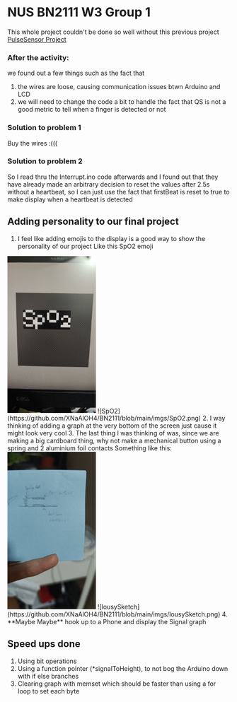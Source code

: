 # NUS BN2111 W3 Group 1

This whole project couldn't be done so well without this previous project
<a href="https://github.com/WorldFamousElectronics/PulseSensor_Amped_Arduino">PulseSensor Project</a>

### After the activity:
we found out a few things such as the fact that
1. the wires are loose, causing communication issues btwn Arduino and LCD
2. we will need to change the code a bit to handle the fact that QS is not a good metric to tell when a finger is detected or not

### Solution to problem 1
Buy the wires :(((

### Solution to problem 2
So I read thru the Interrupt.ino code afterwards and I found out that they have already made an arbitrary decision to reset the values after 2.5s without a heartbeat, so I can just use the fact that firstBeat is reset to true to make display when a heartbeat is detected

## Adding personality to our final project
1. I feel like adding emojis to the display is a good way to show the personality of our project
Like this SpO2 emoji
<img src="imgs/SpO2.png" alt="SpO2 img" width="200" />
![SpO2](https://github.com/XNaAlOH4/BN2111/blob/main/imgs/SpO2.png)
2. I way thinking of adding a graph at the very bottom of the screen just cause it might look very cool
3. The last thing I was thinking of was, since we are making a big cardboard thing, why not make a mechanical button using a spring and 2 aluminium foil contacts
Something like this:
<img src="imgs/lousySketch.png" alt="lousySketch" width="200" />
![lousySketch](https://github.com/XNaAlOH4/BN2111/blob/main/imgs/lousySketch.png)
<!--[FirstTry](imgs/FirstTry.png)-->
4. **Maybe Maybe** hook up to a Phone and display the Signal graph

## Speed ups done
1. Using bit operations
2. Using a function pointer (*signalToHeight), to not bog the Arduino down with if else branches
3. Clearing graph with memset which should be faster than using a for loop to set each byte
